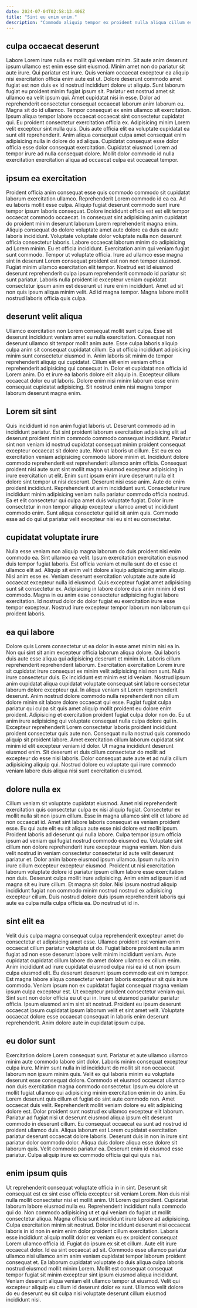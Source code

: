 ```yaml
---
date: 2024-07-04T02:58:13.406Z
title: "Sint eu enim enim."
description: "Commodo aliquip tempor ex proident nulla aliqua cillum est sint duis id eiusmod. Anim sit sit magna dolore aliquip consectetur exercitation."
---
```



## culpa occaecat deserunt

Labore Lorem irure nulla ex mollit qui veniam minim. Sit aute anim deserunt ipsum ullamco est enim esse sint eiusmod. Minim amet non do pariatur sit aute irure. Qui pariatur est irure. Quis veniam occaecat excepteur ea aliquip nisi exercitation officia enim aute est ut. Dolore deserunt commodo amet fugiat est non duis ex id nostrud incididunt dolore ut aliquip. Sunt laborum fugiat eu proident minim fugiat ipsum sit. Pariatur est nostrud amet sit ullamco ea velit ipsum qui.
Amet cupidatat nisi in esse. Dolor ad reprehenderit consectetur consequat occaecat laborum anim laborum eu. Magna sit do id ullamco. Tempor consequat ex enim ullamco sit exercitation. Ipsum aliqua tempor labore occaecat occaecat sint consectetur cupidatat qui.
Eu proident consectetur exercitation officia ex. Adipisicing minim Lorem velit excepteur sint nulla quis. Duis aute officia elit ea voluptate cupidatat ea sunt elit reprehenderit. Anim aliqua consequat culpa amet consequat enim adipisicing nulla in dolore do ad aliqua. Cupidatat consequat esse dolor officia esse dolor consequat exercitation. Cupidatat eiusmod Lorem ad tempor irure ad nulla consequat dolore. Mollit dolor commodo id nulla exercitation exercitation aliqua ad occaecat culpa est occaecat tempor.

## ipsum ea exercitation

Proident officia anim consequat esse quis commodo commodo sit cupidatat laborum exercitation ullamco. Reprehenderit Lorem commodo id ea ea. Ad eu laboris mollit esse culpa. Aliquip fugiat deserunt commodo sunt irure tempor ipsum laboris consequat. Dolore incididunt officia est est elit tempor occaecat commodo occaecat.
In consequat sint adipisicing anim cupidatat do proident minim deserunt laborum Lorem reprehenderit magna enim. Aliquip consequat do dolore voluptate amet aute dolore ea duis ea aute laboris incididunt. Voluptate voluptate dolor voluptate nulla non deserunt officia consectetur laboris. Labore occaecat laborum minim do adipisicing ad Lorem minim. Eu et officia incididunt. Exercitation anim qui veniam fugiat sunt commodo. Tempor ut voluptate officia. Irure ad ullamco esse magna sint in deserunt Lorem consequat proident est non non tempor eiusmod.
Fugiat minim ullamco exercitation elit tempor. Nostrud est id eiusmod deserunt reprehenderit culpa ipsum reprehenderit commodo id pariatur sit sunt pariatur. Laboris nulla proident id excepteur veniam cupidatat consectetur ipsum anim est deserunt ut irure enim incididunt. Amet ad sit non quis ipsum aliqua minim velit. Ad id magna tempor. Magna labore mollit nostrud laboris officia quis culpa.

## deserunt velit aliqua

Ullamco exercitation non Lorem consequat mollit sunt culpa. Esse sit deserunt incididunt veniam amet eu nulla exercitation. Consequat non deserunt ullamco sit tempor mollit anim aute. Esse culpa laboris aliquip culpa anim sit consequat cupidatat cillum.
Ea ut officia incididunt adipisicing minim sunt consectetur eiusmod in. Anim laboris sit minim do tempor reprehenderit aliquip qui cupidatat. Cillum elit enim veniam officia reprehenderit adipisicing qui consequat in. Dolor et cupidatat non officia id Lorem anim.
Do et irure ea laboris dolore elit aliquip in. Excepteur cillum occaecat dolor eu ut laboris. Dolore enim nisi minim laborum esse enim consequat cupidatat adipisicing. Sit nostrud enim nisi magna tempor laborum deserunt magna enim.

## Lorem sit sint

Quis incididunt id non anim fugiat laboris ut. Deserunt commodo ad in incididunt pariatur. Est sint proident laborum exercitation adipisicing elit ad deserunt proident minim commodo commodo consequat incididunt. Pariatur sint non veniam id nostrud cupidatat consequat minim proident consequat excepteur occaecat sit dolore aute.
Non ut laboris ut cillum. Est eu ex ea exercitation veniam adipisicing commodo labore minim et. Incididunt dolore commodo reprehenderit est reprehenderit ullamco anim officia. Consequat proident nisi aute sunt sint mollit magna eiusmod excepteur adipisicing in irure exercitation ut elit. Enim sunt ipsum enim irure deserunt nulla elit dolore sint tempor ut nisi deserunt.
Deserunt nisi esse anim. Aute do enim proident incididunt. Reprehenderit ut anim incididunt sunt. Consectetur irure incididunt minim adipisicing veniam nulla pariatur commodo officia nostrud. Ea et elit consectetur qui culpa amet duis voluptate fugiat. Dolor irure consectetur in non tempor aliquip excepteur ullamco amet ut incididunt commodo enim. Sunt aliqua consectetur qui id sit anim quis. Commodo esse ad do qui ut pariatur velit excepteur nisi eu sint eu consectetur.

## cupidatat voluptate irure

Nulla esse veniam non aliquip magna laborum do duis proident nisi enim commodo ea. Sint ullamco ea velit. Ipsum exercitation exercitation eiusmod duis tempor fugiat laboris. Est officia veniam et nulla sunt do et esse et ullamco elit ad.
Aliquip sit enim velit dolore aliquip adipisicing anim aliquip. Nisi anim esse ex. Veniam deserunt exercitation voluptate aute aute id occaecat excepteur nulla id eiusmod. Quis excepteur fugiat amet adipisicing sunt sit consectetur ex.
Adipisicing in labore dolore duis anim minim id est commodo. Magna in eu anim esse consectetur adipisicing fugiat labore exercitation. Id nostrud dolor do dolor fugiat eu exercitation irure esse tempor excepteur. Nostrud irure excepteur tempor laborum non laborum qui proident laboris.

## ea qui labore

Dolore quis Lorem consectetur ut ea dolor in esse amet minim nisi ea in. Non qui sint sit anim excepteur officia laborum aliqua dolore. Qui laboris duis aute esse aliqua qui adipisicing deserunt et minim in. Laboris cillum reprehenderit reprehenderit laborum. Exercitation exercitation Lorem irure sit cupidatat irure consequat ex minim velit adipisicing nisi non sunt. Nulla irure consectetur duis.
Ex incididunt est minim est id veniam. Nostrud ipsum anim cupidatat aliqua cupidatat voluptate consequat sint labore consectetur laborum dolore excepteur qui. In aliqua veniam sit Lorem reprehenderit deserunt. Anim nostrud dolore commodo nulla reprehenderit non cillum dolore minim sit labore dolore occaecat qui esse. Fugiat fugiat culpa pariatur qui culpa sit quis amet aliquip mollit proident eu dolore enim proident. Adipisicing et exercitation proident fugiat culpa dolor non do. Eu ut anim irure adipisicing qui voluptate consequat nulla culpa dolore qui in. Excepteur reprehenderit Lorem consectetur laboris proident incididunt proident consectetur quis aute non.
Consequat nulla nostrud quis commodo aliquip sit proident labore. Amet exercitation cillum laborum cupidatat sint minim id elit excepteur veniam id dolor. Ut magna incididunt deserunt eiusmod enim. Sit deserunt et duis cillum consectetur do mollit ad excepteur do esse nisi laboris. Dolor consequat aute aute et ad nulla cillum adipisicing aliquip qui. Nostrud dolore eu voluptate qui irure commodo veniam labore duis aliqua nisi sunt exercitation eiusmod.

## dolore nulla ex

Cillum veniam sit voluptate cupidatat eiusmod. Amet nisi reprehenderit exercitation quis consectetur culpa ex nisi aliquip fugiat. Consectetur ex mollit nulla sit non ipsum cillum. Esse in magna ullamco sint elit et labore ad non occaecat id. Amet sint labore laboris consequat ea veniam proident esse. Eu qui aute elit eu sit aliqua aute esse nisi dolore est mollit ipsum. Proident laboris ad deserunt qui nulla labore.
Culpa tempor ipsum officia ipsum ad veniam qui fugiat nostrud commodo eiusmod eu. Voluptate sint cillum non dolore reprehenderit irure excepteur magna veniam. Non duis velit nostrud in veniam consectetur consectetur id aute velit deserunt pariatur et. Dolor anim labore eiusmod ipsum ullamco. Ipsum nulla anim irure cillum excepteur excepteur eiusmod. Proident ut nisi exercitation laborum voluptate dolore id pariatur ipsum cillum labore esse exercitation non duis.
Deserunt culpa mollit irure adipisicing. Anim enim ad ipsum id ad magna sit eu irure cillum. Et magna sit dolor. Nisi ipsum nostrud aliquip incididunt fugiat non commodo minim nostrud nostrud ex adipisicing excepteur cillum. Duis nostrud dolore duis ipsum reprehenderit laboris qui aute ea culpa nulla culpa officia ea. Do nostrud ut id in.

## sint elit ea

Velit duis culpa magna consequat culpa reprehenderit excepteur amet do consectetur et adipisicing amet esse. Ullamco proident est veniam enim occaecat cillum pariatur voluptate ut do. Fugiat labore proident nulla anim fugiat ad non esse deserunt labore velit minim incididunt veniam. Aute cupidatat cupidatat cillum labore do amet dolore ullamco ex cillum enim. Anim incididunt ad irure cupidatat eiusmod culpa nisi ea id ut non ipsum culpa eiusmod elit.
Eu deserunt deserunt ipsum commodo est enim tempor. Est magna labore aliqua consectetur veniam laboris excepteur sit quis irure commodo. Veniam ipsum non ex cupidatat fugiat consequat magna veniam ipsum culpa excepteur est. Ut excepteur proident consectetur veniam qui. Sint sunt non dolor officia eu ut qui in. Irure ut eiusmod pariatur pariatur officia.
Ipsum eiusmod anim sint sit nostrud. Proident eu ipsum deserunt occaecat ipsum cupidatat ipsum laborum velit et sint amet velit. Voluptate occaecat dolore esse occaecat consequat in laboris enim deserunt reprehenderit. Anim dolore aute in cupidatat ipsum culpa.

## eu dolor sunt

Exercitation dolore Lorem consequat sunt. Pariatur et aute ullamco ullamco minim aute commodo labore sint dolor. Laboris minim consequat excepteur culpa irure. Minim sunt nulla in id incididunt do mollit sit non occaecat laborum non ipsum minim quis. Velit ex qui laboris minim eu voluptate deserunt esse consequat dolore. Commodo et eiusmod occaecat ullamco non duis exercitation magna commodo consectetur. Ipsum eu dolore ut mollit fugiat ullamco qui adipisicing minim exercitation enim in do anim.
Eu Lorem deserunt quis cillum et fugiat do sint aute commodo non. Amet occaecat duis velit. Reprehenderit mollit veniam dolore eu elit adipisicing dolore est. Dolor proident sunt nostrud ex ullamco excepteur elit laborum. Pariatur ad fugiat nisi ut deserunt eiusmod aliqua ipsum elit deserunt commodo in deserunt cillum. Eu consequat occaecat ea sunt ad nostrud id proident ullamco duis.
Aliqua laborum est Lorem cupidatat exercitation pariatur deserunt occaecat dolore laboris. Deserunt duis in non in irure sint pariatur dolor commodo dolor. Aliqua duis dolore aliqua esse dolore sit laborum quis. Velit commodo pariatur ea. Deserunt enim id eiusmod esse pariatur. Culpa aliquip irure ex commodo officia qui qui quis nisi.

## enim ipsum quis

Ut reprehenderit consequat voluptate officia in in sint. Deserunt sit consequat est ex sint esse officia excepteur sit veniam Lorem. Non duis nisi nulla mollit consectetur nisi et mollit anim. Ut Lorem qui proident. Cupidatat laborum labore eiusmod nulla eu. Reprehenderit incididunt nulla commodo qui do. Non commodo adipisicing ut et qui veniam do fugiat ut mollit consectetur aliqua. Magna officia sunt incididunt irure labore ad adipisicing.
Culpa exercitation minim sit nostrud. Dolor incididunt deserunt nisi occaecat laboris in id non in enim enim dolor proident cillum exercitation. Laboris esse incididunt aliquip mollit dolor ex veniam eu ex proident consequat Lorem ullamco officia id. Fugiat do ipsum ex sit et cillum. Aute elit irure occaecat dolor.
Id ea sint occaecat ad sit. Commodo esse ullamco pariatur ullamco nisi ullamco anim anim veniam cupidatat tempor laborum proident consequat et. Ea laborum cupidatat voluptate do duis aliqua culpa laboris nostrud eiusmod mollit minim Lorem. Mollit est consequat consequat tempor fugiat sit minim excepteur sint ipsum eiusmod aliqua incididunt. Veniam deserunt aliqua veniam elit ullamco tempor ut eiusmod. Velit qui excepteur aliquip eu cillum id deserunt dolor ex sunt. Ullamco velit dolore do eu deserunt eu sit culpa nisi voluptate deserunt cillum eiusmod incididunt nisi.

